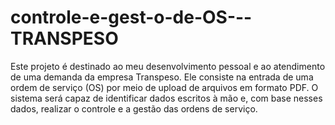 # controle-e-gest-o-de-OS---TRANSPESO
Este projeto é destinado ao meu desenvolvimento pessoal e ao atendimento de uma demanda da empresa Transpeso. Ele consiste na entrada de uma ordem de serviço (OS) por meio de upload de arquivos em formato PDF. O sistema será capaz de identificar dados escritos à mão e, com base nesses dados, realizar o controle e a gestão das ordens de serviço.
